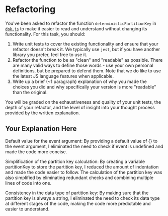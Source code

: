 # Refactoring

You've been asked to refactor the function `deterministicPartitionKey` in [`dpk.js`](dpk.js) to make it easier to read and understand without changing its functionality. For this task, you should:

1. Write unit tests to cover the existing functionality and ensure that your refactor doesn't break it. We typically use `jest`, but if you have another library you prefer, feel free to use it.
2. Refactor the function to be as "clean" and "readable" as possible. There are many valid ways to define those words - use your own personal definitions, but be prepared to defend them. Note that we do like to use the latest JS language features when applicable.
3. Write up a brief (~1 paragraph) explanation of why you made the choices you did and why specifically your version is more "readable" than the original.

You will be graded on the exhaustiveness and quality of your unit tests, the depth of your refactor, and the level of insight into your thought process provided by the written explanation.

## Your Explanation Here

Default value for the event argument: By providing a default value of {} to the event argument, I eliminated the need to check if event is undefined and made the code more concise.

Simplification of the partition key calculation: By creating a variable partitionKey to store the partition key, I reduced the amount of indentation and made the code easier to follow. The calculation of the partition key was also simplified by eliminating redundant checks and combining multiple lines of code into one.

Consistency in the data type of partition key: By making sure that the partition key is always a string, I eliminated the need to check its data type at different stages of the code, making the code more predictable and easier to understand.
